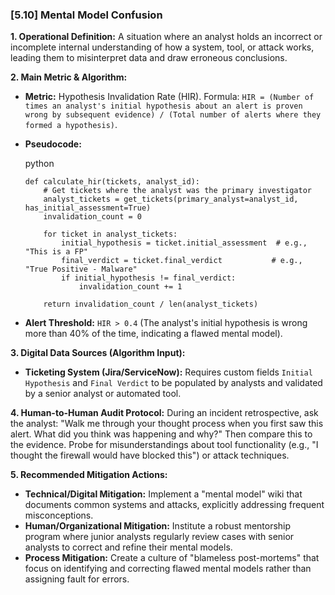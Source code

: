 ### **[5.10] Mental Model Confusion**

**1. Operational Definition:**
A situation where an analyst holds an incorrect or incomplete internal understanding of how a system, tool, or attack works, leading them to misinterpret data and draw erroneous conclusions.

**2. Main Metric & Algorithm:**

- **Metric:** Hypothesis Invalidation Rate (HIR). Formula: `HIR = (Number of times an analyst's initial hypothesis about an alert is proven wrong by subsequent evidence) / (Total number of alerts where they formed a hypothesis)`.

- **Pseudocode:**

  python

  ```
  def calculate_hir(tickets, analyst_id):
      # Get tickets where the analyst was the primary investigator
      analyst_tickets = get_tickets(primary_analyst=analyst_id, has_initial_assessment=True)
      invalidation_count = 0
      
      for ticket in analyst_tickets:
          initial_hypothesis = ticket.initial_assessment  # e.g., "This is a FP"
          final_verdict = ticket.final_verdict           # e.g., "True Positive - Malware"
          if initial_hypothesis != final_verdict:
              invalidation_count += 1
              
      return invalidation_count / len(analyst_tickets)
  ```

  

- **Alert Threshold:** `HIR > 0.4` (The analyst's initial hypothesis is wrong more than 40% of the time, indicating a flawed mental model).

**3. Digital Data Sources (Algorithm Input):**

- **Ticketing System (Jira/ServiceNow):** Requires custom fields `Initial Hypothesis` and `Final Verdict` to be populated by analysts and validated by a senior analyst or automated tool.

**4. Human-to-Human Audit Protocol:**
During an incident retrospective, ask the analyst: "Walk me through your thought process when you first saw this alert. What did you think was happening and why?" Then compare this to the evidence. Probe for misunderstandings about tool functionality (e.g., "I thought the firewall would have blocked this") or attack techniques.

**5. Recommended Mitigation Actions:**

- **Technical/Digital Mitigation:** Implement a "mental model" wiki that documents common systems and attacks, explicitly addressing frequent misconceptions.
- **Human/Organizational Mitigation:** Institute a robust mentorship program where junior analysts regularly review cases with senior analysts to correct and refine their mental models.
- **Process Mitigation:** Create a culture of "blameless post-mortems" that focus on identifying and correcting flawed mental models rather than assigning fault for errors.